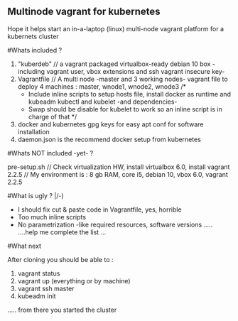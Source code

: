 Multinode vagrant for kubernetes
--------------------------------

Hope it helps start an in-a-laptop (linux) multi-node vagrant platform for a kubernets cluster

#Whats included ?

1. "kuberdeb" // a vagrant packaged virtualbox-ready debian 10 box -including vagrant user, vbox extensions and ssh vagrant insecure key-
2. Vagrantfile // A multi node -master and 3 working nodes- vagrant file to deploy 4 machines : master, wnode1, wnode2, wnode3
	/*
	* Include inline scripts to setup hosts file, install docker as runtime and kubeadm kubectl and kubelet -and dependencies-
	* Swap should be disable for kubelet to work so an inline script is in charge of that
	*/
3. docker and kubernetes gpg keys for easy apt conf for software installation
4. daemon.json is the recommend docker setup from kubernetes 

#Whats NOT included -yet- ?

pre-setup.sh // Check virtualization HW, install virtualbox 6.0, install vagrant 2.2.5
             // My environment is : 8 gb RAM, core i5, debian 10, vbox 6.0, vagrant 2.2.5

#What is ugly ? |/-)

* I should fix cut & paste code in Vagrantfile, yes, horrible
* Too much inline scripts 
* No parametrization -like required resources, software versions
.....
....help me complete the list ...

#What next

After cloning you should be able to :

1. vagrant status
2. vagrant up (everything or by machine)
3. vagrant ssh master
4. kubeadm init

..... from there you started the cluster 


